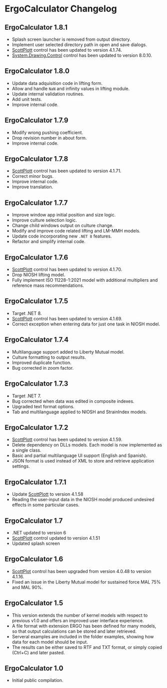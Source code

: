 # ErgoCalculator Changelog

## ErgoCalculator 1.8.1
* Splash screen launcher is removed from output directory.
* Implement user selected directory path in open and save dialogs.
* [ScottPlott](https://github.com/ScottPlot/ScottPlot) control has been updated to version 4.1.74.
* [System.Drawing.Control](https://github.com/dotnet/winforms) control has been updated to version 8.0.10.

## ErgoCalculator 1.8.0
* Update data adquisition code in lifting form.
* Allow and handle `NaN` and infinity values in lifting module.
* Update internal validation routines.
* Add unit tests.
* Improve internal code.

## ErgoCalculator 1.7.9
* Modify wrong pushing coefficient.
* Drop revision number in about form.
* Improve internal code.

## ErgoCalculator 1.7.8
* [ScottPlott](https://github.com/ScottPlot/ScottPlot) control has been updated to version 4.1.71.
* Correct minor bugs.
* Improve internal code.
* Improve translation.

## ErgoCalculator 1.7.7
* Improve window app initial position and size logic.
* Improve culture selection logic.
* Change child windows output on culture change.
* Modify and improve code related lifting and LM-MMH models.
* Update code incorporating new `.NET 8` features.
* Refactor and simplify internal code.

## ErgoCalculator 1.7.6
* [ScottPlott](https://github.com/ScottPlot/ScottPlot) control has been updated to version 4.1.70.
* Drop NIOSH lifting model.
* Fully implement ISO 11228-1:2021 model with additional multipliers and reference mass recommendations.

## ErgoCalculator 1.7.5
* Target .NET 8.
* [ScottPlott](https://github.com/ScottPlot/ScottPlot) control has been updated to version 4.1.69.
* Correct exception when entering data for just one task in NIOSH model.

## ErgoCalculator 1.7.4
* Multilanguage support added to Liberty Mutual model.
* Culture formatting to output results.
* Improved duplicate function.
* Bug corrected in zoom factor.

## ErgoCalculator 1.7.3
* Target .NET 7.
* Bug corrected when data was edited in composite indexes.
* Upgraded text format options.
* Tab and multilanguage applied to NIOSH and StrainIndex models.

## ErgoCalculator 1.7.2
* [ScottPlott](https://github.com/ScottPlot/ScottPlot) control has been updated to version 4.1.59.
* Delete dependency on DLLs models. Each model is now implemented as a single class.
* Basic and partial multilanguage UI support (English and Spanish).
* JSON format is used instead of XML to store and retrieve application settings.

## ErgoCalculator 1.7.1
* Update [ScottPlott](https://github.com/ScottPlot/ScottPlot) to version 4.1.58
* Reading the user-input data in the NIOSH model produced undesired effects in some particular cases.

## ErgoCalculator 1.7
* .NET updated to version 6
* [ScottPlott](https://github.com/ScottPlot/ScottPlot) control updated to version 4.1.51
* Updated splash screen

## ErgoCalculator 1.6
* [ScottPlot](https://github.com/ScottPlot/ScottPlot) control has been upgraded from version 4.0.48 to version 4.1.16.
* Fixed an issue in the Liberty Mutual model for sustained force MAL 75% and MAL 90%.

## ErgoCalculator 1.5
* This version extends the number of kernel models with respect to previous v1.0 and offers an improved user interface experience.
* A file format with extension ERGO has been defined for many models, so that output calculations can be stored and later retrieved.
* Serveral examples are included in the folder examples, showing how data for each model should be input.
* The results can be either saved to RTF and TXT format, or simply copied (Ctrl+C) and later pasted.

## ErgoCalculator 1.0
* Initial public compilation.
